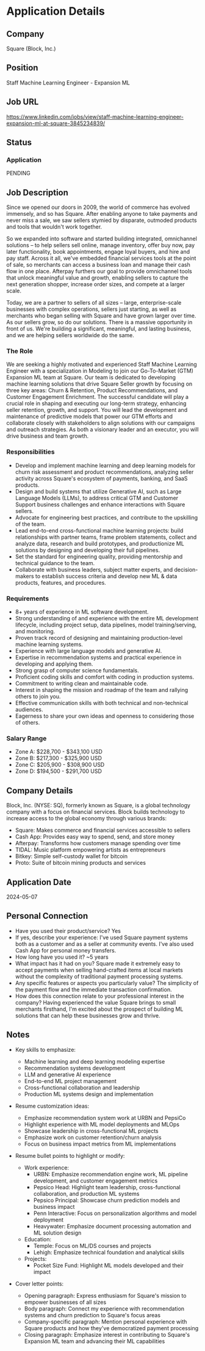 # Application Details

## Company
Square (Block, Inc.)

## Position
Staff Machine Learning Engineer - Expansion ML

## Job URL
https://www.linkedin.com/jobs/view/staff-machine-learning-engineer-expansion-ml-at-square-3845234839/

## Status
### Application
PENDING

## Job Description
Since we opened our doors in 2009, the world of commerce has evolved immensely, and so has Square. After enabling anyone to take payments and never miss a sale, we saw sellers stymied by disparate, outmoded products and tools that wouldn't work together.
 
So we expanded into software and started building integrated, omnichannel solutions – to help sellers sell online, manage inventory, offer buy now, pay later functionality, book appointments, engage loyal buyers, and hire and pay staff. Across it all, we've embedded financial services tools at the point of sale, so merchants can access a business loan and manage their cash flow in one place. Afterpay furthers our goal to provide omnichannel tools that unlock meaningful value and growth, enabling sellers to capture the next generation shopper, increase order sizes, and compete at a larger scale.
 
Today, we are a partner to sellers of all sizes – large, enterprise-scale businesses with complex operations, sellers just starting, as well as merchants who began selling with Square and have grown larger over time. As our sellers grow, so do our solutions. There is a massive opportunity in front of us. We're building a significant, meaningful, and lasting business, and we are helping sellers worldwide do the same.

### The Role
We are seeking a highly motivated and experienced Staff Machine Learning Engineer with a specialization in Modeling to join our Go-To-Market (GTM) Expansion ML team at Square. Our team is dedicated to developing machine learning solutions that drive Square Seller growth by focusing on three key areas: Churn & Retention, Product Recommendations, and Customer Engagement Enrichment. The successful candidate will play a crucial role in shaping and executing our long-term strategy, enhancing seller retention, growth, and support. You will lead the development and maintenance of predictive models that power our GTM efforts and collaborate closely with stakeholders to align solutions with our campaigns and outreach strategies. As both a visionary leader and an executor, you will drive business and team growth.

### Responsibilities
- Develop and implement machine learning and deep learning models for churn risk assessment and product recommendations, analyzing seller activity across Square's ecosystem of payments, banking, and SaaS products.
- Design and build systems that utilize Generative AI, such as Large Language Models (LLMs), to address critical GTM and Customer Support business challenges and enhance interactions with Square sellers.
- Advocate for engineering best practices, and contribute to the upskilling of the team.
- Lead end-to-end cross-functional machine learning projects: build relationships with partner teams, frame problem statements, collect and analyze data, research and build prototypes, and productionize ML solutions by designing and developing their full pipelines.
- Set the standard for engineering quality, providing mentorship and technical guidance to the team.
- Collaborate with business leaders, subject matter experts, and decision-makers to establish success criteria and develop new ML & data products, features, and procedures.

### Requirements
- 8+ years of experience in ML software development.
- Strong understanding of and experience with the entire ML development lifecycle, including project setup, data pipelines, model training/serving, and monitoring.
- Proven track record of designing and maintaining production-level machine learning systems.
- Experience with large language models and generative AI.
- Expertise in recommendation systems and practical experience in developing and applying them.
- Strong grasp of computer science fundamentals.
- Proficient coding skills and comfort with coding in production systems.
- Commitment to writing clean and maintainable code.
- Interest in shaping the mission and roadmap of the team and rallying others to join you.
- Effective communication skills with both technical and non-technical audiences.
- Eagerness to share your own ideas and openness to considering those of others.

### Salary Range
- Zone A: $228,700 - $343,100 USD
- Zone B: $217,300 - $325,900 USD
- Zone C: $205,900 - $308,900 USD
- Zone D: $194,500 - $291,700 USD

## Company Details
Block, Inc. (NYSE: SQ), formerly known as Square, is a global technology company with a focus on financial services. Block builds technology to increase access to the global economy through various brands:

- Square: Makes commerce and financial services accessible to sellers
- Cash App: Provides easy way to spend, send, and store money
- Afterpay: Transforms how customers manage spending over time
- TIDAL: Music platform empowering artists as entrepreneurs
- Bitkey: Simple self-custody wallet for bitcoin
- Proto: Suite of bitcoin mining products and services

## Application Date
2024-05-07

## Personal Connection
- Have you used their product/service? Yes
- If yes, describe your experience: I've used Square payment systems both as a customer and as a seller at community events. I've also used Cash App for personal money transfers.
- How long have you used it? ~5 years
- What impact has it had on you? Square made it extremely easy to accept payments when selling hand-crafted items at local markets without the complexity of traditional payment processing systems.
- Any specific features or aspects you particularly value? The simplicity of the payment flow and the immediate transaction confirmation.
- How does this connection relate to your professional interest in the company? Having experienced the value Square brings to small merchants firsthand, I'm excited about the prospect of building ML solutions that can help these businesses grow and thrive.

## Notes
- Key skills to emphasize:
  - Machine learning and deep learning modeling expertise
  - Recommendation systems development
  - LLM and generative AI experience
  - End-to-end ML project management
  - Cross-functional collaboration and leadership
  - Production ML systems design and implementation

- Resume customization ideas:
  - Emphasize recommendation system work at URBN and PepsiCo
  - Highlight experience with ML model deployments and MLOps
  - Showcase leadership in cross-functional ML projects
  - Emphasize work on customer retention/churn analysis
  - Focus on business impact metrics from ML implementations
  
- Resume bullet points to highlight or modify:
  - Work experience:
    - URBN: Emphasize recommendation engine work, ML pipeline development, and customer engagement metrics
    - Pepsico Head: Highlight team leadership, cross-functional collaboration, and production ML systems
    - Pepsico Principal: Showcase churn prediction models and business impact
    - Penn Interactive: Focus on personalization algorithms and model deployment
    - Heavywater: Emphasize document processing automation and ML solution design
  - Education:
    - Temple: Focus on ML/DS courses and projects
    - Lehigh: Emphasize technical foundation and analytical skills
  - Projects:
    - Pocket Size Fund: Highlight ML models developed and their impact

- Cover letter points:
  - Opening paragraph: Express enthusiasm for Square's mission to empower businesses of all sizes
  - Body paragraph: Connect my experience with recommendation systems and churn prediction to Square's focus areas
  - Company-specific paragraph: Mention personal experience with Square products and how they've democratized payment processing
  - Closing paragraph: Emphasize interest in contributing to Square's Expansion ML team and advancing their ML capabilities